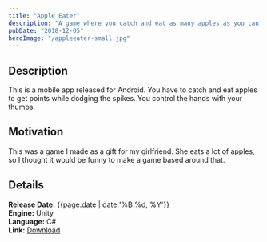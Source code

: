 ```yaml
---
title: "Apple Eater"
description: "A game where you catch and eat as many apples as you can!"
pubDate: "2018-12-05"
heroImage: "/appleeater-small.jpg"
---
```


## Description

This is a mobile app released for Android. You have to catch and eat apples to get points while dodging the spikes. You control the hands with your thumbs.

## Motivation

This was a game I made as a gift for my girlfriend. She eats a lot of apples, so I thought it would be funny to make a game based around that.

## Details

**Release Date:** {{page.date | date:'%B %d, %Y'}}  
**Engine:** Unity  
**Language:** C#  
**Link:** [Download](https://play.google.com/store/apps/details?id=com.ShellpadInteractive.Apple_Eater)
